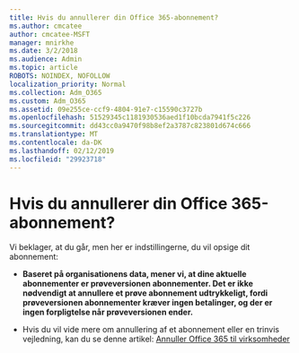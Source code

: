 ```yaml
---
title: Hvis du annullerer din Office 365-abonnement?
ms.author: cmcatee
author: cmcatee-MSFT
manager: mnirkhe
ms.date: 3/2/2018
ms.audience: Admin
ms.topic: article
ROBOTS: NOINDEX, NOFOLLOW
localization_priority: Normal
ms.collection: Adm_O365
ms.custom: Adm_O365
ms.assetid: 09e255ce-ccf9-4804-91e7-c15590c3727b
ms.openlocfilehash: 51529345c1181930536aed1f10bcda7941f5c226
ms.sourcegitcommit: dd43cc0a9470f98b8ef2a3787c823801d674c666
ms.translationtype: MT
ms.contentlocale: da-DK
ms.lasthandoff: 02/12/2019
ms.locfileid: "29923718"
---
```

# <a name="canceling-your-office-365-subscription"></a>Hvis du annullerer din Office 365-abonnement?

Vi beklager, at du går, men her er indstillingerne, du vil opsige dit abonnement:
  
- **Baseret på organisationens data, mener vi, at dine aktuelle abonnementer er prøveversionen abonnementer. Det er ikke nødvendigt at annullere et prøve abonnement udtrykkeligt, fordi prøveversionen abonnementer kræver ingen betalinger, og der er ingen forpligtelse når prøveversionen ender.**
    
- Hvis du vil vide mere om annullering af et abonnement eller en trinvis vejledning, kan du se denne artikel: [Annuller Office 365 til virksomheder](https://support.office.com/article/b1bc0bef-4608-4601-813a-cdd9f746709a)
    

